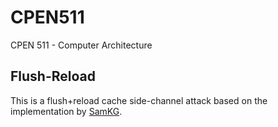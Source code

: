 # CPEN511
CPEN 511 - Computer Architecture

## Flush-Reload

This is a flush+reload cache side-channel attack based on the implementation by [SamKG](https://github.com/SamKG/Flush-Reload-Sidechannel).

